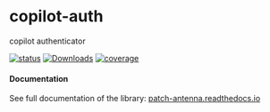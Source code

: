 # copilot-auth

copilot authenticator


[![status](https://api.travis-ci.com/bhachauk/copilot-auth.png)](https://travis-ci.com/github/bhachauk/copilot_auth)
[![Downloads](https://static.pepy.tech/personalized-badge/copilot_auth?period=total&units=none&left_color=grey&right_color=green&left_text=Downloads)](https://pepy.tech/project/copilot_auth)
[![coverage](https://img.shields.io/codecov/c/github/bhachauk/copilot-auth)](https://app.codecov.io/gh/bhachauk/copilot-auth)


#### Documentation

See full documentation of the library: [patch-antenna.readthedocs.io](https://patch-antenna.readthedocs.io/)
